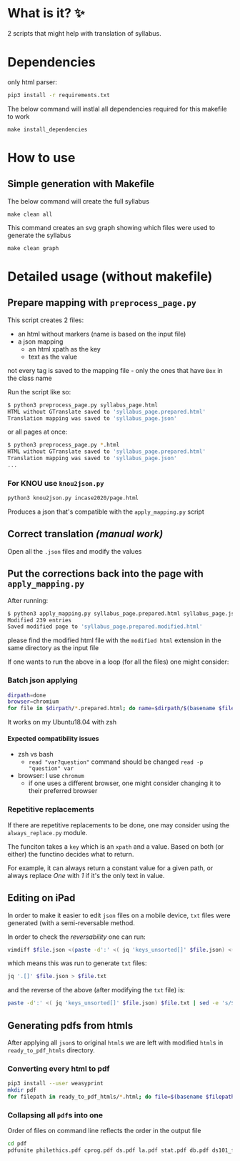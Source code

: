 # What is it? :sparkles:

2 scripts that might help with translation of syllabus.

# Dependencies

only html parser:

```bash
pip3 install -r requirements.txt
```

The below command will instlal all dependencies required for this makefile to work
```
make install_dependencies
```

# How to use

## Simple generation with Makefile


The below command will create the full syllabus

```
make clean all
```

This command creates an svg graph showing which files were used to generate the syllabus
```
make clean graph
```

# Detailed usage (without makefile)

## Prepare mapping with `preprocess_page.py`
This script creates 2 files:
- an html without markers (name is based on the input file)
- a json mapping
  - an html xpath as the key
  - text as the value

not every tag is saved to the mapping file - only the ones that have `Box` in the class name

Run the script like so:

```bash
$ python3 preprocess_page.py syllabus_page.html
HTML without GTranslate saved to 'syllabus_page.prepared.html'
Translation mapping was saved to 'syllabus_page.json'
```

or all pages at once:

```bash
$ python3 preprocess_page.py *.html
HTML without GTranslate saved to 'syllabus_page.prepared.html'
Translation mapping was saved to 'syllabus_page.json'
...
```

### For KNOU use `knou2json.py`

```bash
python3 knou2json.py incase2020/page.html
```

Produces a json that's compatible with the `apply_mapping.py` script


## Correct translation _(manual work)_

Open all the `.json` files and modify the values

## Put the corrections back into the page with `apply_mapping.py`

After running:

```bash
$ python3 apply_mapping.py syllabus_page.prepared.html syllabus_page.json
Modified 239 entries
Saved modified page to 'syllabus_page.prepared.modified.html'
```

please find the modified html file with the `modified html` extension in the same directory as the input file

If one wants to run the above in a loop (for all the files) one might consider:


### Batch json applying

```bash
dirpath=done
browser=chromium
for file in $dirpath/*.prepared.html; do name=$dirpath/$(basename $file | cut -d'.' -f1); echo "[$name]"; yesno="y"; while [[ $yesno =~ "^y" ]] ; do python3 apply_mapping.py $name.prepared.html $name.json || break && $browser $name.prepared.modified.html; python3 apply_mapping.py $name.prepared.html $name.json; read "yesno?regenerate '$name' again(y to regenerate) "; done; echo ;done
```

It works on my Ubuntu18.04 with zsh

#### Expected compatibility issues
- zsh vs bash
  - `read "var?question"` command should be changed `read -p "question" var`
- browser: I use `chromum`
  - if one uses a different browser, one might consider changing it to their preferred browser

### Repetitive replacements

If there are repetitive replacements to be done, one may consider using the `always_replace.py` module.

The funciton takes a `key` which is an `xpath` and a value. Based on both (or either) the functino decides what to return.

For example, it can always return a constant value for a given path, or always replace _One_ with _1_ if it's the only text in value.


## Editing on iPad

In order to make it easier to edit `json` files on a mobile device, `txt` files were generated (with a semi-reversable method.

In order to check the _reversability_ one can run:

```bash
vimdiff $file.json <(paste -d':' <( jq 'keys_unsorted[]' $file.json) <(jq '.[]' $file.json) | sed -e 's/$/,/' -e '$s/,//' | sed -e '1 i\{' -e '$a\}' | jq '.')
```

which means this was run to generate `txt` files:

```bash
jq '.[]' $file.json > $file.txt
```

and the reverse of the above (after modifying the `txt` file) is:

```bash
paste -d':' <( jq 'keys_unsorted[]' $file.json) $file.txt | sed -e 's/$/,/' -e '$s/,//' | sed -e '1 i\{' -e '$a\}' | jq '.'
```

## Generating pdfs from htmls

After applying all `json`s to original `html`s we are left with modified `html`s in `ready_to_pdf_htmls` directory.

### Converting every html to pdf

```bash
pip3 install --user weasyprint
mkdir pdf
for filepath in ready_to_pdf_htmls/*.html; do file=$(basename $filepath | cut -f1 -d'.'); 2>&1 weasyprint $filepath pdf/$file.pdf; done
```

### Collapsing all `pdf`s into one

Order of files on command line reflects the order in the output file

```bash
cd pdf
pdfunite philethics.pdf cprog.pdf ds.pdf la.pdf stat.pdf db.pdf ds101_fine.pdf mediapsy.pdf modernthought.pdf bible.pdf chinese.pdf CommFren.pdf compconst.pdf EuroSocCul.pdf French1.pdf french2.pdf frenchart.pdf FutureEurope.pdf German1.pdf GlobaInterRel.pdf IntroEco.pdf IntroWestHistory.pdf ItalianHistory.pdf lifesci.pdf micro.pdf ModernEuroArt.pdf movies.pdf music.pdf NewEur.pdf Pol101.pdf RussianClub.pdf SocSoc.pdf swim.pdf uni.pdf WesternCulture.pdf writing.pdf syllabus.all.pdf
```
